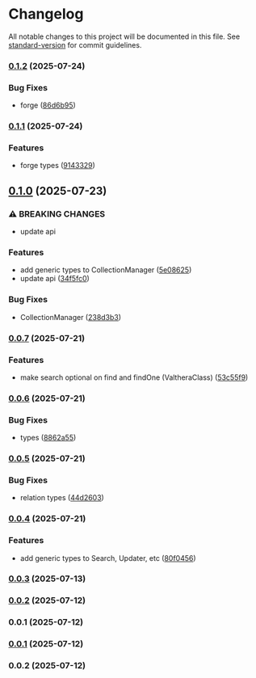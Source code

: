 # Changelog

All notable changes to this project will be documented in this file. See [standard-version](https://github.com/conventional-changelog/standard-version) for commit guidelines.

### [0.1.2](https://github.com/wxn0brP/ValtheraDB-core/compare/v0.1.1...v0.1.2) (2025-07-24)


### Bug Fixes

* forge ([86d6b95](https://github.com/wxn0brP/ValtheraDB-core/commit/86d6b95b6cdb1ae2a5eeeeafd587538ed27638fb))

### [0.1.1](https://github.com/wxn0brP/ValtheraDB-core/compare/v0.1.0...v0.1.1) (2025-07-24)


### Features

* forge types ([9143329](https://github.com/wxn0brP/ValtheraDB-core/commit/9143329869751585a331735b64070f658b6eb96d))

## [0.1.0](https://github.com/wxn0brP/ValtheraDB-core/compare/v0.0.7...v0.1.0) (2025-07-23)


### ⚠ BREAKING CHANGES

* update api

### Features

* add generic types to CollectionManager ([5e08625](https://github.com/wxn0brP/ValtheraDB-core/commit/5e08625c95a5e6838b7077d7d02ae25e3dea8cf9))
* update api ([34f5fc0](https://github.com/wxn0brP/ValtheraDB-core/commit/34f5fc055524c8cb054c1d69fad6acef9daa1fb5))


### Bug Fixes

* CollectionManager ([238d3b3](https://github.com/wxn0brP/ValtheraDB-core/commit/238d3b3d4812d1bad597479eb5f9cd99079dd513))

### [0.0.7](https://github.com/wxn0brP/ValtheraDB-core/compare/v0.0.6...v0.0.7) (2025-07-21)


### Features

* make search optional on find and findOne (ValtheraClass) ([53c55f9](https://github.com/wxn0brP/ValtheraDB-core/commit/53c55f968eee45ab4da8f7b4f975518d05bdbcb1))

### [0.0.6](https://github.com/wxn0brP/ValtheraDB-core/compare/v0.0.5...v0.0.6) (2025-07-21)


### Bug Fixes

* types ([8862a55](https://github.com/wxn0brP/ValtheraDB-core/commit/8862a556fb08fa76382870dee10977feba7efcce))

### [0.0.5](https://github.com/wxn0brP/ValtheraDB-core/compare/v0.0.4...v0.0.5) (2025-07-21)


### Bug Fixes

* relation types ([44d2603](https://github.com/wxn0brP/ValtheraDB-core/commit/44d2603e3f4312c20bad9a384a6fbdb04ac45925))

### [0.0.4](https://github.com/wxn0brP/ValtheraDB-core/compare/v0.0.3...v0.0.4) (2025-07-21)


### Features

* add generic types to Search, Updater, etc ([80f0456](https://github.com/wxn0brP/ValtheraDB-core/commit/80f0456cde14eed10d8d4eafcf2b560ae29d671f))

### [0.0.3](https://github.com/wxn0brP/ValtheraDB-core/compare/v0.0.2...v0.0.3) (2025-07-13)

### [0.0.2](https://github.com/wxn0brP/ValtheraDB-core/compare/v0.0.1...v0.0.2) (2025-07-12)

### 0.0.1 (2025-07-12)

### [0.0.1](https://github.com/wxn0brP/ValtheraDB-core/compare/v0.0.2...v0.0.1) (2025-07-12)

### 0.0.2 (2025-07-12)
